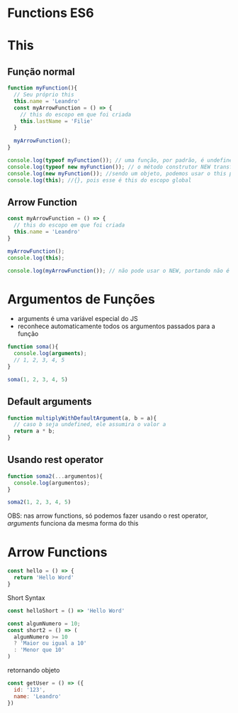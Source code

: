 # Functions ES6

# This
## Função normal
```js
function myFunction(){
  // Seu próprio this
  this.name = 'Leandro'
  const myArrowFunction = () => {
    // this do escopo em que foi criada
    this.lastName = 'Filie'
  }
  
  myArrowFunction();
}

console.log(typeof myFunction()); // uma função, por padrão, é undefined
console.log(typeof new myFunction()); // o método construtor NEW transforma essa função em um objeto
console.log(new myFunction()); //sendo um objeto, podemos usar o this para definir propriedades dentro dela
console.log(this); //{}, pois esse é this do escopo global
```

## Arrow Function
```js
const myArrowFunction = () => {
  // this do escopo em que foi criada
  this.name = 'Leandro'
}

myArrowFunction();
console.log(this);

console.log(myArrowFunction()); // não pode usar o NEW, portando não é um objeto e, por isso, não tem um this próprio
```

# Argumentos de Funções
- arguments é uma variável especial do JS
- reconhece automaticamente todos os argumentos passados para a função
```js
function soma(){
  console.log(arguments);
  // 1, 2, 3, 4, 5
}

soma(1, 2, 3, 4, 5)
```

## Default arguments
```js
function multiplyWithDefaultArgument(a, b = a){
  // caso b seja undefined, ele assumira o valor a
  return a * b;
}
```

## Usando rest operator
```js
function soma2(...argumentos){
  console.log(argumentos);
}

soma2(1, 2, 3, 4, 5)
```

OBS: nas arrow functions, só podemos fazer usando o rest operator, _arguments_ funciona da mesma forma do this

# Arrow Functions
```js
const hello = () => {
  return 'Hello Word'
}
```

Short Syntax
```js
const helloShort = () => 'Hello Word'

const algumNumero = 10;
const short2 = () => (
  algumNumero >= 10
  ? 'Maior ou igual a 10'
  : 'Menor que 10'
)
```

retornando objeto
```js
const getUser = () => ({
  id: '123',
  name: 'Leandro'
})
```
